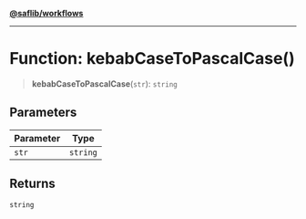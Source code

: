 [**@saflib/workflows**](../index.md)

***

# Function: kebabCaseToPascalCase()

> **kebabCaseToPascalCase**(`str`): `string`

## Parameters

| Parameter | Type |
| ------ | ------ |
| `str` | `string` |

## Returns

`string`
